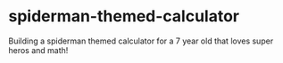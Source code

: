 # spiderman-themed-calculator
Building a spiderman themed calculator for a 7 year old that loves super heros and math!
